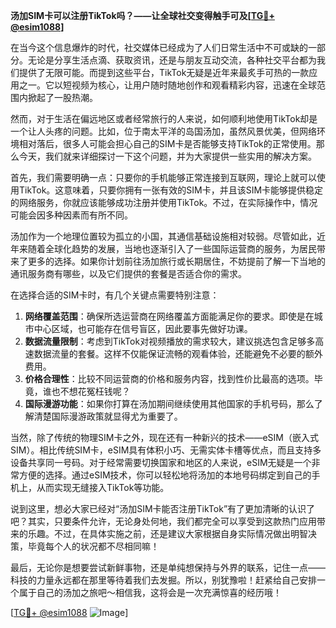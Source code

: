 **汤加SIM卡可以注册TikTok吗？——让全球社交变得触手可及[[TG💪+ @esim1088](https://t.me/s/esim1088)]**

在当今这个信息爆炸的时代，社交媒体已经成为了人们日常生活中不可或缺的一部分。无论是分享生活点滴、获取资讯，还是与朋友互动交流，各种社交平台都为我们提供了无限可能。而提到这些平台，TikTok无疑是近年来最炙手可热的一款应用之一。它以短视频为核心，让用户随时随地创作和观看精彩内容，迅速在全球范围内掀起了一股热潮。

然而，对于生活在偏远地区或者经常旅行的人来说，如何顺利地使用TikTok却是一个让人头疼的问题。比如，位于南太平洋的岛国汤加，虽然风景优美，但网络环境相对落后，很多人可能会担心自己的SIM卡是否能够支持TikTok的正常使用。那么今天，我们就来详细探讨一下这个问题，并为大家提供一些实用的解决方案。

首先，我们需要明确一点：只要你的手机能够正常连接到互联网，理论上就可以使用TikTok。这意味着，只要你拥有一张有效的SIM卡，并且该SIM卡能够提供稳定的网络服务，你就应该能够成功注册并使用TikTok。不过，在实际操作中，情况可能会因多种因素而有所不同。

汤加作为一个地理位置较为孤立的小国，其通信基础设施相对较弱。尽管如此，近年来随着全球化趋势的发展，当地也逐渐引入了一些国际运营商的服务，为居民带来了更多的选择。如果你计划前往汤加旅行或长期居住，不妨提前了解一下当地的通讯服务商有哪些，以及它们提供的套餐是否适合你的需求。

在选择合适的SIM卡时，有几个关键点需要特别注意：

1. **网络覆盖范围**：确保所选运营商在网络覆盖方面能满足你的要求。即使是在城市中心区域，也可能存在信号盲区，因此要事先做好功课。
2. **数据流量限制**：考虑到TikTok对视频播放的需求较大，建议挑选包含足够多高速数据流量的套餐。这样不仅能保证流畅的观看体验，还能避免不必要的额外费用。
3. **价格合理性**：比较不同运营商的价格和服务内容，找到性价比最高的选项。毕竟，谁也不想花冤枉钱呢？
4. **国际漫游功能**：如果你打算在汤加期间继续使用其他国家的手机号码，那么了解清楚国际漫游政策就显得尤为重要了。

当然，除了传统的物理SIM卡之外，现在还有一种新兴的技术——eSIM（嵌入式SIM）。相比传统SIM卡，eSIM具有体积小巧、无需实体卡槽等优点，而且支持多设备共享同一号码。对于经常需要切换国家和地区的人来说，eSIM无疑是一个非常方便的选择。通过eSIM技术，你可以轻松地将汤加的本地号码绑定到自己的手机上，从而实现无缝接入TikTok等功能。

说到这里，想必大家已经对“汤加SIM卡能否注册TikTok”有了更加清晰的认识了吧？其实，只要条件允许，无论身处何地，我们都完全可以享受到这款热门应用带来的乐趣。不过，在具体实施之前，还是建议大家根据自身实际情况做出明智决策，毕竟每个人的状况都不尽相同嘛！

最后，无论你是想要尝试新鲜事物，还是单纯想保持与外界的联系，记住一点——科技的力量永远都在那里等待着我们去发掘。所以，别犹豫啦！赶紧给自己安排一个属于自己的汤加之旅吧～相信我，这将会是一次充满惊喜的经历哦！

[[TG💪+ @esim1088](https://t.me/s/esim1088) ![Image](https://i.postimg.cc/4NQfJmqS/Snipaste-2025-05-13-00-14-12.png)]